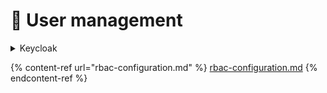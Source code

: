 # 🦸 User management

<details>

<summary>Keycloak</summary>



</details>

{% content-ref url="rbac-configuration.md" %}
[rbac-configuration.md](rbac-configuration.md)
{% endcontent-ref %}
